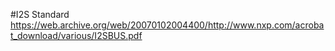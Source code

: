 #I2S Standard
https://web.archive.org/web/20070102004400/http://www.nxp.com/acrobat_download/various/I2SBUS.pdf
